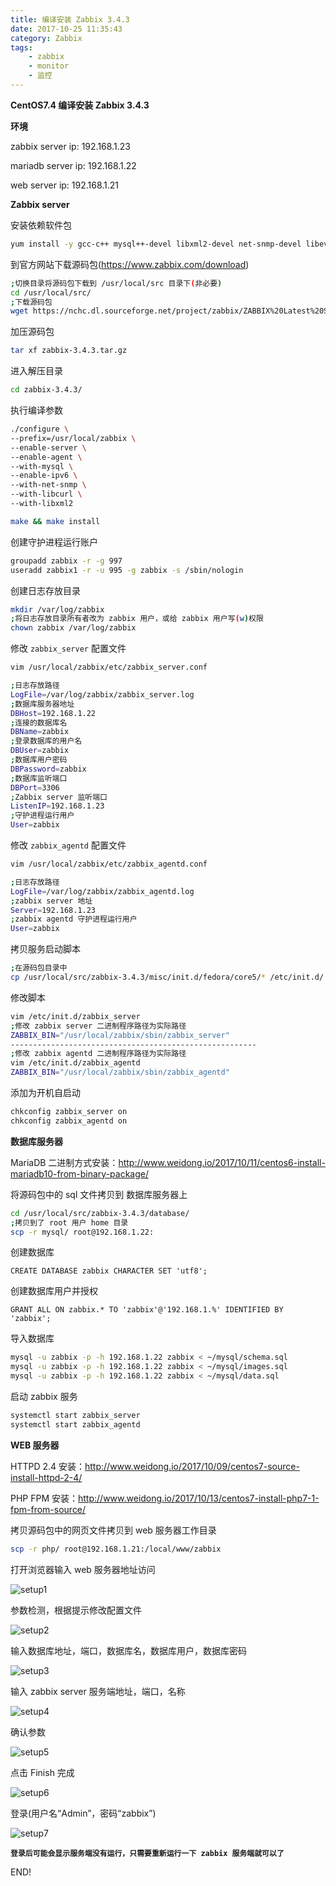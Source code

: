 ```yaml
---
title: 编译安装 Zabbix 3.4.3
date: 2017-10-25 11:35:43
category: Zabbix
tags:
	- zabbix
	- monitor
	- 监控
---
```


**CentOS7.4 编译安装 Zabbix 3.4.3**

**环境**

zabbix server ip: 192.168.1.23

mariadb server ip: 192.168.1.22

web server ip: 192.168.1.21

**Zabbix server**

安装依赖软件包

```sh
yum install -y gcc-c++ mysql++-devel libxml2-devel net-snmp-devel libevent-devel curl-devel
```

到官方网站下载源码包(https://www.zabbix.com/download)

```sh
;切换目录将源码包下载到 /usr/local/src 目录下(非必要)
cd /usr/local/src/
;下载源码包
wget https://nchc.dl.sourceforge.net/project/zabbix/ZABBIX%20Latest%20Stable/3.4.3/zabbix-3.4.3.tar.gz
```

加压源码包

```sh
tar xf zabbix-3.4.3.tar.gz
```

进入解压目录

```sh
cd zabbix-3.4.3/
```

执行编译参数

```sh
./configure \
--prefix=/usr/local/zabbix \
--enable-server \
--enable-agent \
--with-mysql \
--enable-ipv6 \
--with-net-snmp \
--with-libcurl \
--with-libxml2

make && make install
```

创建守护进程运行账户

```sh
groupadd zabbix -r -g 997
useradd zabbix1 -r -u 995 -g zabbix -s /sbin/nologin
```

创建日志存放目录

```sh
mkdir /var/log/zabbix
;将日志存放目录所有者改为 zabbix 用户，或给 zabbix 用户写(w)权限
chown zabbix /var/log/zabbix
```

修改 `zabbix_server` 配置文件

```sh
vim /usr/local/zabbix/etc/zabbix_server.conf

;日志存放路径
LogFile=/var/log/zabbix/zabbix_server.log
;数据库服务器地址
DBHost=192.168.1.22
;连接的数据库名
DBName=zabbix
;登录数据库的用户名
DBUser=zabbix
;数据库用户密码
DBPassword=zabbix
;数据库监听端口
DBPort=3306
;Zabbix server 监听端口
ListenIP=192.168.1.23
;守护进程运行用户
User=zabbix
```

修改 `zabbix_agentd` 配置文件

```sh
vim /usr/local/zabbix/etc/zabbix_agentd.conf

;日志存放路径
LogFile=/var/log/zabbix/zabbix_agentd.log
;zabbix server 地址
Server=192.168.1.23
;zabbix agentd 守护进程运行用户
User=zabbix
```

拷贝服务启动脚本

```sh
;在源码包目录中
cp /usr/local/src/zabbix-3.4.3/misc/init.d/fedora/core5/* /etc/init.d/
```

修改脚本

```sh
vim /etc/init.d/zabbix_server
;修改 zabbix server 二进制程序路径为实际路径
ZABBIX_BIN="/usr/local/zabbix/sbin/zabbix_server"
-------------------------------------------------------
;修改 zabbix agentd 二进制程序路径为实际路径
vim /etc/init.d/zabbix_agentd
ZABBIX_BIN="/usr/local/zabbix/sbin/zabbix_agentd"
```

添加为开机自启动

```sh
chkconfig zabbix_server on
chkconfig zabbix_agentd on
```



**数据库服务器**

MariaDB 二进制方式安装：http://www.weidong.io/2017/10/11/centos6-install-mariadb10-from-binary-package/

将源码包中的 sql 文件拷贝到 数据库服务器上

```sh
cd /usr/local/src/zabbix-3.4.3/database/
;拷贝到了 root 用户 home 目录
scp -r mysql/ root@192.168.1.22:
```

创建数据库

```mysql
CREATE DATABASE zabbix CHARACTER SET 'utf8';
```

创建数据库用户并授权

```mysql
GRANT ALL ON zabbix.* TO 'zabbix'@'192.168.1.%' IDENTIFIED BY 'zabbix';
```

导入数据库

```sh
mysql -u zabbix -p -h 192.168.1.22 zabbix < ~/mysql/schema.sql
mysql -u zabbix -p -h 192.168.1.22 zabbix < ~/mysql/images.sql
mysql -u zabbix -p -h 192.168.1.22 zabbix < ~/mysql/data.sql
```

启动 zabbix 服务

```sh
systemctl start zabbix_server
systemctl start zabbix_agentd
```

**WEB 服务器**

HTTPD 2.4 安装：http://www.weidong.io/2017/10/09/centos7-source-install-httpd-2-4/

PHP FPM 安装：http://www.weidong.io/2017/10/13/centos7-install-php7-1-fpm-from-source/

拷贝源码包中的网页文件拷贝到 web 服务器工作目录

```sh
scp -r php/ root@192.168.1.21:/local/www/zabbix
```

打开浏览器输入 web 服务器地址访问

![setup1](http://ov2iiuul1.bkt.clouddn.com/zabbix_1.1.png)

参数检测，根据提示修改配置文件

![setup2](http://ov2iiuul1.bkt.clouddn.com/zabbix_2.1.png)

输入数据库地址，端口，数据库名，数据库用户，数据库密码

![setup3](http://ov2iiuul1.bkt.clouddn.com/zabbix_3.1.png)

输入 zabbix server 服务端地址，端口，名称

![setup4](http://ov2iiuul1.bkt.clouddn.com/zabbix_4.1.png)

确认参数

![setup5](http://ov2iiuul1.bkt.clouddn.com/zabbix_5.1.png)

点击 Finish 完成

![setup6](http://ov2iiuul1.bkt.clouddn.com/zabbix_6.1.png)

登录(用户名“Admin”，密码“zabbix”)

![setup7](http://ov2iiuul1.bkt.clouddn.com/zabbix_7.1.png)



**`登录后可能会显示服务端没有运行，只需要重新运行一下 zabbix 服务端就可以了`**



END!
